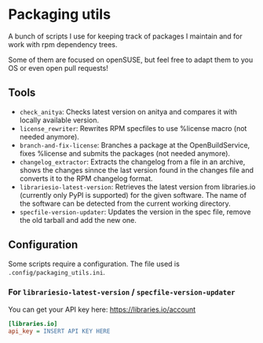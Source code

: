 Packaging utils
===============

A bunch of scripts I use for keeping track of packages I maintain and for work with rpm dependency trees.

Some of them are focused on openSUSE, but feel free to adapt them to you OS or even open pull requests!

Tools
-----

* `check_anitya`: Checks latest version on anitya and compares it with locally available version.
* `license_rewriter`: Rewrites RPM specfiles to use %license macro (not needed anymore).
* `branch-and-fix-license`: Branches a package at the OpenBuildService, fixes %license and submits the packages (not needed anymore).
* `changelog_extractor`: Extracts the changelog from a file in an archive, shows the changes sinnce the last version found in the changes file and converts it to the RPM changelog format.
* `librariesio-latest-version`: Retrieves the latest version from libraries.io (currently only PyPI is supported) for the given software. The name of the software can be detected from the current working directory.
* `specfile-version-updater`: Updates the version in the spec file, remove the old tarball and add the new one.

Configuration
-------------

Some scripts require a configuration. The file used is `.config/packaging_utils.ini`.

### For `librariesio-latest-version` / `specfile-version-updater`

You can get your API key here: https://libraries.io/account

```ini
[libraries.io]
api_key = INSERT API KEY HERE
```